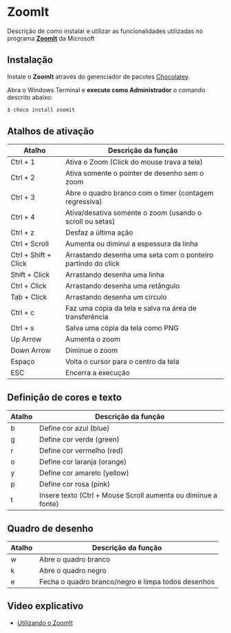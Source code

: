 # ZoomIt

Descrição de como instalar e utilizar as funcionalidades utilizadas no programa [**ZoomIt**](https://docs.microsoft.com/en-us/sysinternals/downloads/zoomit) da Microsoft

## Instalação

Instale o **ZoomIt** através do gerenciador de pacotes [Chocolatey](https://community.chocolatey.org/packages/zoomit).

Abra o Windows Terminal e **execute como Administrador** o comando descrito abaixo:

```zsh
$ choco install zoomit
```

## Atalhos de ativação

| Atalho               | Descrição da função                                          |
| -------------------- | ------------------------------------------------------------ |
| Ctrl + 1             | Ativa o Zoom (Click do mouse trava a tela)                   |
| Ctrl + 2             | Ativa somente o pointer de desenho sem o zoom                |
| Ctrl + 3             | Abre o quadro branco com o timer (contagem regressiva)       |
| Ctrl + 4             | Ativa/desativa somente o zoom (usando o scroll ou setas)     |
| Ctrl + z             | Desfaz a última ação                                         |
| Ctrl + Scroll        | Aumenta ou diminui a espessura da linha                      |
| Ctrl + Shift + Click | Arrastando desenha uma seta com o ponteiro partindo do click |
| Shift + Click        | Arrastando desenha uma linha                                 |
| Ctrl + Click         | Arrastando desenha uma retângulo                             |
| Tab + Click          | Arrastando desenha um circulo                                |
| Ctrl + c             | Faz uma cópia da tela e salva na área de transferência       |
| Ctrl + s             | Salva uma cópia da tela como PNG                             |
| Up Arrow             | Aumenta o zoom                                               |
| Down Arrow           | Diminue o zoom                                               |
| Espaço               | Volta o cursor para o centro da tela                         |
| ESC                  | Encerra a execução                                           |

## Definição de cores e texto

| Atalho | Descrição da função                                           |
| ------ | ------------------------------------------------------------- |
| b      | Define cor azul (blue)                                        |
| g      | Define cor verde (green)                                      |
| r      | Define cor vermelho (red)                                     |
| o      | Define cor laranja (orange)                                   |
| y      | Define cor amarelo (yellow)                                   |
| p      | Define cor rosa (pink)                                        |
| t      | Insere texto (Ctrl + Mouse Scroll aumenta ou diminue a fonte) |

## Quadro de desenho

| Atalho | Descrição da função                                |
| ------ | -------------------------------------------------- |
| w      | Abre o quadro branco                               |
| k      | Abre o quadro negro                                |
| e      | Fecha o quadro branco/negro e limpa todos desenhos |

## Video explicativo

- [Utilizando o ZoomIt](https://www.youtube.com/watch?v=7XYa9q-nXBQ&t=334s&ab_channel=PowerBicomLu%C3%ADsGustavoSerra)

